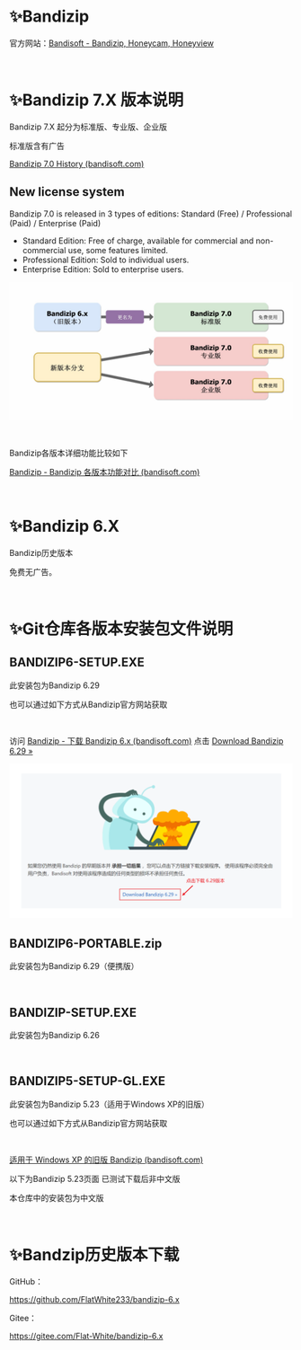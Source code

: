 # ✨Bandizip

官方网站：[Bandisoft - Bandizip, Honeycam, Honeyview](http://www.bandisoft.com/)

<br>

# ✨Bandizip 7.X 版本说明

Bandizip 7.X 起分为标准版、专业版、企业版

标准版含有广告

[Bandizip 7.0 History (bandisoft.com)](http://www.bandisoft.com/bandizip/history/7.0/)

## New license system

Bandizip 7.0 is released in 3 types of editions: Standard (Free) / Professional (Paid) / Enterprise (Paid)

- Standard Edition: Free of charge, available for commercial and non-commercial use, some features limited.
- Professional Edition: Sold to individual users.
- Enterprise Edition: Sold to enterprise users.

![edition](README.assets/edition.jpg)

<br>

Bandizip各版本详细功能比较如下

[Bandizip - Bandizip 各版本功能对比 (bandisoft.com)](http://cn.bandisoft.com/bandizip/help/edition-comparison/)

<br>

# ✨Bandizip 6.X

Bandizip历史版本

免费无广告。

<br>

# ✨Git仓库各版本安装包文件说明

## BANDIZIP6-SETUP.EXE

此安装包为Bandizip 6.29

也可以通过如下方式从Bandizip官方网站获取

<br>

访问 [Bandizip - 下载 Bandizip 6.x (bandisoft.com)](https://www.bandisoft.com/bandizip/old/6/) 点击 [Download Bandizip 6.29 »](https://www.bandisoft.com/bandizip/dl.php?old)

![image-20211202162131996](README.assets/image-20211202162131996.png)

## BANDIZIP6-PORTABLE.zip

此安装包为Bandizip 6.29（便携版）

<br>

## BANDIZIP-SETUP.EXE

此安装包为Bandizip 6.26

<br>

## BANDIZIP5-SETUP-GL.EXE

此安装包为Bandizip 5.23（适用于Windows XP的旧版）

也可以通过如下方式从Bandizip官方网站获取

<br>

[适用于 Windows XP 的旧版 Bandizip (bandisoft.com)](http://cn.bandisoft.com/bandizip/old/)

以下为Bandizip 5.23页面 已测试下载后非中文版

本仓库中的安装包为中文版

<br>

# ✨Bandzip历史版本下载

GitHub：

https://github.com/FlatWhite233/bandizip-6.x

Gitee：

https://gitee.com/Flat-White/bandizip-6.x
